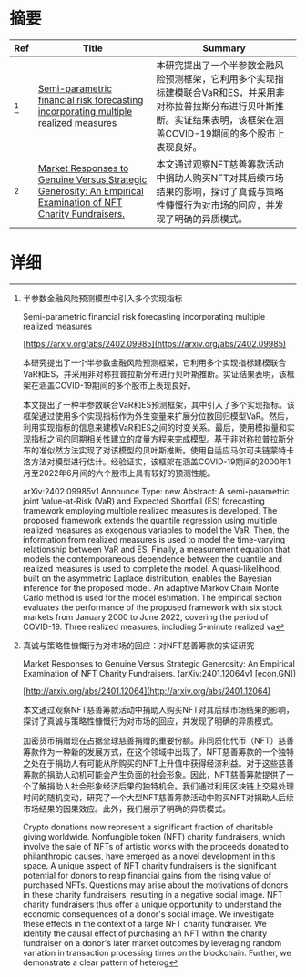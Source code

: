 # 摘要

| Ref | Title | Summary |
| --- | --- | --- |
| [^1] | [Semi-parametric financial risk forecasting incorporating multiple realized measures](https://arxiv.org/abs/2402.09985) | 本研究提出了一个半参数金融风险预测框架，它利用多个实现指标建模联合VaR和ES，并采用非对称拉普拉斯分布进行贝叶斯推断。实证结果表明，该框架在涵盖COVID-19期间的多个股市上表现良好。 |
| [^2] | [Market Responses to Genuine Versus Strategic Generosity: An Empirical Examination of NFT Charity Fundraisers.](http://arxiv.org/abs/2401.12064) | 本文通过观察NFT慈善筹款活动中捐助人购买NFT对其后续市场结果的影响，探讨了真诚与策略性慷慨行为对市场的回应，并发现了明确的异质模式。 |

# 详细

[^1]: 半参数金融风险预测模型中引入多个实现指标

    Semi-parametric financial risk forecasting incorporating multiple realized measures

    [https://arxiv.org/abs/2402.09985](https://arxiv.org/abs/2402.09985)

    本研究提出了一个半参数金融风险预测框架，它利用多个实现指标建模联合VaR和ES，并采用非对称拉普拉斯分布进行贝叶斯推断。实证结果表明，该框架在涵盖COVID-19期间的多个股市上表现良好。

    

    本文提出了一种半参数联合VaR和ES预测框架，其中引入了多个实现指标。该框架通过使用多个实现指标作为外生变量来扩展分位数回归模型VaR。然后，利用实现指标的信息来建模VaR和ES之间的时变关系。最后，使用模拟量和实现指标之间的同期相关性建立的度量方程来完成模型。基于非对称拉普拉斯分布的准似然方法实现了对该模型的贝叶斯推断。使用自适应马尔可夫链蒙特卡洛方法对模型进行估计。经验证实，该框架在涵盖COVID-19期间的2000年1月至2022年6月间的六个股市上具有较好的预测性能。

    arXiv:2402.09985v1 Announce Type: new  Abstract: A semi-parametric joint Value-at-Risk (VaR) and Expected Shortfall (ES) forecasting framework employing multiple realized measures is developed. The proposed framework extends the quantile regression using multiple realized measures as exogenous variables to model the VaR. Then, the information from realized measures is used to model the time-varying relationship between VaR and ES. Finally, a measurement equation that models the contemporaneous dependence between the quantile and realized measures is used to complete the model. A quasi-likelihood, built on the asymmetric Laplace distribution, enables the Bayesian inference for the proposed model. An adaptive Markov Chain Monte Carlo method is used for the model estimation. The empirical section evaluates the performance of the proposed framework with six stock markets from January 2000 to June 2022, covering the period of COVID-19. Three realized measures, including 5-minute realized va
    
[^2]: 真诚与策略性慷慨行为对市场的回应：对NFT慈善筹款的实证研究

    Market Responses to Genuine Versus Strategic Generosity: An Empirical Examination of NFT Charity Fundraisers. (arXiv:2401.12064v1 [econ.GN])

    [http://arxiv.org/abs/2401.12064](http://arxiv.org/abs/2401.12064)

    本文通过观察NFT慈善筹款活动中捐助人购买NFT对其后续市场结果的影响，探讨了真诚与策略性慷慨行为对市场的回应，并发现了明确的异质模式。

    

    加密货币捐赠现在占据全球慈善捐赠的重要份额。非同质化代币（NFT）慈善筹款作为一种新的发展方式，在这个领域中出现了。NFT慈善筹款的一个独特之处在于捐助人有可能从所购买的NFT上升值中获得经济利益。对于这些慈善筹款的捐助人动机可能会产生负面的社会形象。因此，NFT慈善筹款提供了一个了解捐助人社会形象经济后果的独特机会。我们通过利用区块链上交易处理时间的随机变动，研究了一个大型NFT慈善筹款活动中购买NFT对捐助人后续市场结果的因果效应。此外，我们展示了明确的异质模式。

    Crypto donations now represent a significant fraction of charitable giving worldwide. Nonfungible token (NFT) charity fundraisers, which involve the sale of NFTs of artistic works with the proceeds donated to philanthropic causes, have emerged as a novel development in this space. A unique aspect of NFT charity fundraisers is the significant potential for donors to reap financial gains from the rising value of purchased NFTs. Questions may arise about the motivations of donors in these charity fundraisers, resulting in a negative social image. NFT charity fundraisers thus offer a unique opportunity to understand the economic consequences of a donor's social image. We investigate these effects in the context of a large NFT charity fundraiser. We identify the causal effect of purchasing an NFT within the charity fundraiser on a donor's later market outcomes by leveraging random variation in transaction processing times on the blockchain. Further, we demonstrate a clear pattern of heterog
    

